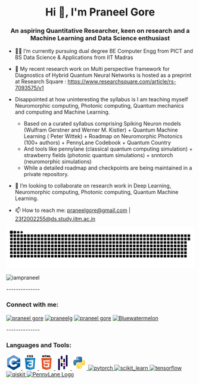 <h1 align="center">Hi 👋, I'm Praneel Gore</h1>
<h3 align="center">An aspiring Quantitative Researcher, keen on research and a Machine Learning and Data Science enthusiast</h3>

- 🧑‍🎓 I’m currently pursuing dual degree BE Computer Engg from PICT and BS Data Science & Applications from IIT Madras
- 🔭 My recent research work on Multi perspective framework for Diagnostics of Hybrid Quantum Neural Networks is hosted as a preprint at Research Square : https://www.researchsquare.com/article/rs-7093575/v1

- Disappointed at how uninteresting the syllabus is I am teaching myself Neuromorphic computing, Photonic computing, Quantum mechanics and computing and Machine Learning.
  - Based on a curated syllabus comprising Spiking Neuron models (Wulfram Gerstner and Werner M. Kistler) + Quantum Machine Learning ( Peter Wittek) + Roadmap on Neuromorphic Photonics (100+ authors) + PennyLane Codebook + Quantum Country
  - And tools like pennylane (classical quantum computing simulation) + strawberry fields (photonic quantum simulations) + snntorch (neuromorphic simulations)
  - While a detailed roadmap and checkpoints are being maintained in a private repository.
  
- 👯 I’m looking to collaborate on research work in Deep Learning, Neuromorphic computing, Photonic computing, Quantum Machine Learning.
- 📫 How to reach me: praneelgore@gmail.com | 23f2002255@ds.study.iitm.ac.in


<picture>
  <source media="(prefers-color-scheme: dark)" srcset="https://raw.githubusercontent.com/IAmPraneel/IAmPraneel/output/github-snake-dark.svg" />
  <source media="(prefers-color-scheme: light)" srcset="https://raw.githubusercontent.com/IAmPraneel/IAmPraneel/output/github-snake.svg" />
  <img alt="github-snake" src="https://raw.githubusercontent.com/IAmPraneel/IAmPraneel/output/github-snake.svg" />
</picture>


<p align="left"> <img src="https://komarev.com/ghpvc/?username=iampraneel&label=Profile%20views&color=0e75b6&style=flat" alt="iampraneel" /> </p>
--------------
<h3 align="left">Connect with me:</h3>
<p align="left">
<a href="https://linkedin.com/in/praneel-gore-5886a328a" target="blank"><img align="center" src="https://raw.githubusercontent.com/rahuldkjain/github-profile-readme-generator/master/src/images/icons/Social/linked-in-alt.svg" alt="praneel gore" height="30" width="40" /></a>
<a href="https://kaggle.com/praneelg" target="blank"><img align="center" src="https://raw.githubusercontent.com/rahuldkjain/github-profile-readme-generator/master/src/images/icons/Social/kaggle.svg" alt="praneelg" height="30" width="40" /></a>
<a href="https://codeforces.com/profile/Praneel_G" target="blank"><img align="center" src="https://raw.githubusercontent.com/rahuldkjain/github-profile-readme-generator/master/src/images/icons/Social/codeforces.svg" alt="praneel gore" height="30" width="40" /></a>
<a href="https://www.leetcode.com/Bluewatermelon" target="blank"><img align="center" src="https://raw.githubusercontent.com/rahuldkjain/github-profile-readme-generator/master/src/images/icons/Social/leet-code.svg" alt="Bluewatermelon" height="30" width="40" /></a>
</p>
--------------
<h3 align="left">Languages and Tools:</h3>
<p align="left"> <a href="https://www.w3schools.com/cpp/" target="_blank" rel="noreferrer"> <img src="https://raw.githubusercontent.com/devicons/devicon/master/icons/cplusplus/cplusplus-original.svg" alt="cplusplus" width="40" height="40"/> </a> <a href="https://www.w3schools.com/css/" target="_blank" rel="noreferrer"> <img src="https://raw.githubusercontent.com/devicons/devicon/master/icons/css3/css3-original-wordmark.svg" alt="css3" width="40" height="40"/> </a> <a href="https://www.w3.org/html/" target="_blank" rel="noreferrer"> <img src="https://raw.githubusercontent.com/devicons/devicon/master/icons/html5/html5-original-wordmark.svg" alt="html5" width="40" height="40"/> </a> <a href="https://pandas.pydata.org/" target="_blank" rel="noreferrer"> <img src="https://raw.githubusercontent.com/devicons/devicon/2ae2a900d2f041da66e950e4d48052658d850630/icons/pandas/pandas-original.svg" alt="pandas" width="40" height="40"/> </a> <a href="https://www.python.org" target="_blank" rel="noreferrer"> <img src="https://raw.githubusercontent.com/devicons/devicon/master/icons/python/python-original.svg" alt="python" width="40" height="40"/> </a> <a href="https://pytorch.org/" target="_blank" rel="noreferrer"> <img src="https://www.vectorlogo.zone/logos/pytorch/pytorch-icon.svg" alt="pytorch" width="40" height="40"/> </a> <a href="https://scikit-learn.org/" target="_blank" rel="noreferrer"> <img src="https://upload.wikimedia.org/wikipedia/commons/0/05/Scikit_learn_logo_small.svg" alt="scikit_learn" width="40" height="40"/> </a> <a href="https://www.tensorflow.org" target="_blank" rel="noreferrer"> <img src="https://www.vectorlogo.zone/logos/tensorflow/tensorflow-icon.svg" alt="tensorflow" width="40" height="40"/> </a>  <a href="https://docs.quantum.ibm.com/" target="_blank" rel="noreferrer"> <img src="https://encrypted-tbn0.gstatic.com/images?q=tbn:ANd9GcSiEI4Bu0HjAQkn3a_PSgb9WbaXkS5YnFj_1g&s" alt="qiskit" width="40" height="40"/> </a>
 <a href="https://pennylane.ai/" target="_blank" rel="noreferrer">
  <img src="https://upload.wikimedia.org/wikipedia/commons/3/3a/PennyLane_logo.svg" alt="PennyLane Logo" width="40" height="40">
</a>


</p>
